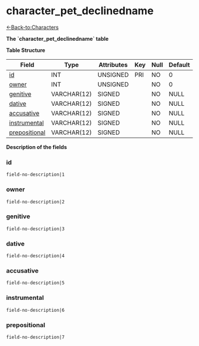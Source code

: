 # character\_pet\_declinedname

[<-Back-to:Characters](database-characters)

**The \`character\_pet\_declinedname\` table**

**Table Structure**

| Field              | Type        | Attributes | Key | Null | Default | Extra | Comment |
| ------------------ | ----------- | ---------- | --- | ---- | ------- | ----- | ------- |
| [id][1]            | INT         | UNSIGNED   | PRI | NO   | 0       |       |         |
| [owner][2]         | INT         | UNSIGNED   |     | NO   | 0       |       |         |
| [genitive][3]      | VARCHAR(12) | SIGNED     |     | NO   | NULL    |       |         |
| [dative][4]        | VARCHAR(12) | SIGNED     |     | NO   | NULL    |       |         |
| [accusative][5]    | VARCHAR(12) | SIGNED     |     | NO   | NULL    |       |         |
| [instrumental][6]  | VARCHAR(12) | SIGNED     |     | NO   | NULL    |       |         |
| [prepositional][7] | VARCHAR(12) | SIGNED     |     | NO   | NULL    |       |         |

[1]: #id
[2]: #owner
[3]: #genitive
[4]: #dative
[5]: #accusative
[6]: #instrumental
[7]: #prepositional

**Description of the fields**

### id

`field-no-description|1`

### owner

`field-no-description|2`

### genitive

`field-no-description|3`

### dative

`field-no-description|4`

### accusative

`field-no-description|5`

### instrumental

`field-no-description|6`

### prepositional

`field-no-description|7`
